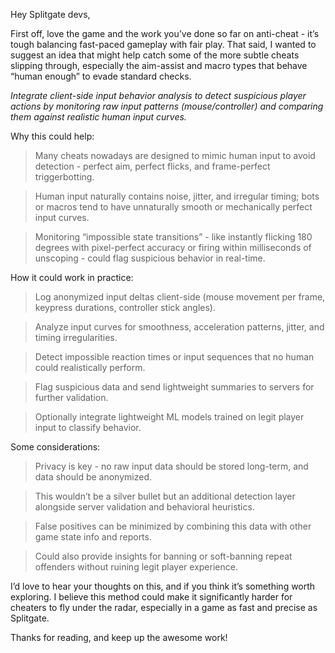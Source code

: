 Hey Splitgate devs,

First off, love the game and the work you’ve done so far on anti-cheat - it’s tough balancing fast-paced gameplay with fair play. That said, I wanted to suggest an idea that might help catch some of the more subtle cheats slipping through, especially the aim-assist and macro types that behave “human enough” to evade standard checks.

*Integrate client-side input behavior analysis to detect suspicious player actions by monitoring raw input patterns (mouse/controller) and comparing them against realistic human input curves.*


Why this could help:

> Many cheats nowadays are designed to mimic human input to avoid detection - perfect aim, perfect flicks, and frame-perfect triggerbotting.

>  Human input naturally contains noise, jitter, and irregular timing; bots or macros tend to have unnaturally smooth or mechanically perfect input curves.

> Monitoring “impossible state transitions” - like instantly flicking 180 degrees with pixel-perfect accuracy or firing within milliseconds of unscoping - could flag suspicious behavior in real-time.


How it could work in practice:

> Log anonymized input deltas client-side (mouse movement per frame, keypress durations, controller stick angles).

> Analyze input curves for smoothness, acceleration patterns, jitter, and timing irregularities.

> Detect impossible reaction times or input sequences that no human could realistically perform.

> Flag suspicious data and send lightweight summaries to servers for further validation.

> Optionally integrate lightweight ML models trained on legit player input to classify behavior.

Some considerations:

> Privacy is key - no raw input data should be stored long-term, and data should be anonymized.

> This wouldn’t be a silver bullet but an additional detection layer alongside server validation and behavioral heuristics.

> False positives can be minimized by combining this data with other game state info and reports.

> Could also provide insights for banning or soft-banning repeat offenders without ruining legit player experience.


I’d love to hear your thoughts on this, and if you think it’s something worth exploring. I believe this method could make it significantly harder for cheaters to fly under the radar, especially in a game as fast and precise as Splitgate.

Thanks for reading, and keep up the awesome work!
